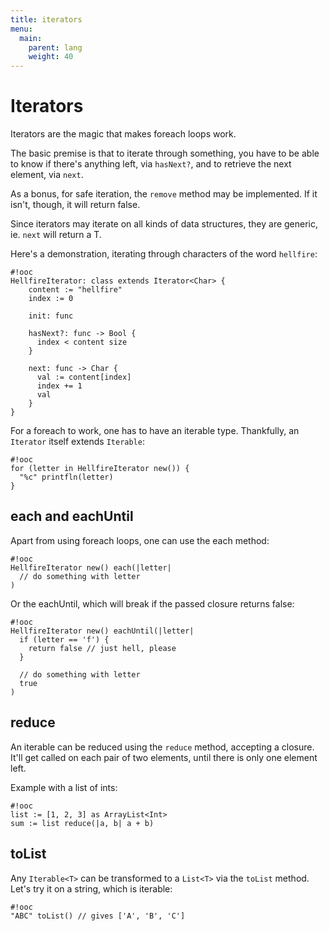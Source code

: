 ```yaml
---
title: iterators
menu:
  main:
    parent: lang
    weight: 40
---
```



# Iterators

Iterators are the magic that makes foreach loops work.

The basic premise is that to iterate through something, you have to
be able to know if there's anything left, via `hasNext?`, and to
retrieve the next element, via `next`.

As a bonus, for safe iteration, the `remove` method may be implemented.
If it isn't, though, it will return false.

Since iterators may iterate on all kinds of data structures, they are
generic, ie. `next` will return a T.

Here's a demonstration, iterating through characters of the word `hellfire`:

    #!ooc
    HellfireIterator: class extends Iterator<Char> {
        content := "hellfire"
        index := 0

        init: func

        hasNext?: func -> Bool {
          index < content size 
        }

        next: func -> Char {
          val := content[index]
          index += 1
          val
        }
    }

For a foreach to work, one has to have an iterable type. Thankfully,
an `Iterator` itself extends `Iterable`:

    #!ooc
    for (letter in HellfireIterator new()) {
      "%c" printfln(letter)
    }

## each and eachUntil

Apart from using foreach loops, one can use the each method:

    #!ooc
    HellfireIterator new() each(|letter|
      // do something with letter
    )

Or the eachUntil, which will break if the passed closure returns false:

    #!ooc
    HellfireIterator new() eachUntil(|letter|
      if (letter == 'f') {
        return false // just hell, please 
      }

      // do something with letter
      true
    )

## reduce

An iterable can be reduced using the `reduce` method, accepting a
closure. It'll get called on each pair of two elements, until there
is only one element left.

Example with a list of ints:

    #!ooc
    list := [1, 2, 3] as ArrayList<Int>
    sum := list reduce(|a, b| a + b)

## toList

Any `Iterable<T>` can be transformed to a `List<T>` via the `toList`
method. Let's try it on a string, which is iterable:

    #!ooc
    "ABC" toList() // gives ['A', 'B', 'C']


